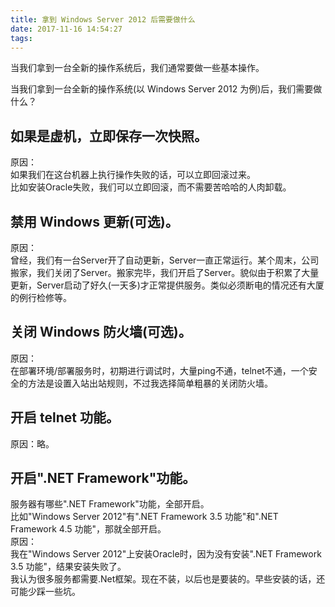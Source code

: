 ```yaml
---
title: 拿到 Windows Server 2012 后需要做什么
date: 2017-11-16 14:54:27
tags:
---
```

当我们拿到一台全新的操作系统后，我们通常要做一些基本操作。

<!-- more -->

当我们拿到一台全新的操作系统(以 Windows Server 2012 为例)后，我们需要做什么？  

## 如果是虚机，立即保存一次快照。  
原因：  
如果我们在这台机器上执行操作失败的话，可以立即回滚过来。  
比如安装Oracle失败，我们可以立即回滚，而不需要苦哈哈的人肉卸载。  

## 禁用 Windows 更新(可选)。  
原因：  
曾经，我们有一台Server开了自动更新，Server一直正常运行。某个周末，公司搬家，我们关闭了Server。搬家完毕，我们开启了Server。貌似由于积累了大量更新，Server启动了好久(一天多)才正常提供服务。类似必须断电的情况还有大厦的例行检修等。  

## 关闭 Windows 防火墙(可选)。  
原因：  
在部署环境/部署服务时，初期进行调试时，大量ping不通，telnet不通，一个安全的方法是设置入站出站规则，不过我选择简单粗暴的关闭防火墙。  

## 开启 telnet 功能。  
原因：略。  

## 开启".NET Framework"功能。  
服务器有哪些".NET Framework"功能，全部开启。  
比如"Windows Server 2012"有".NET Framework 3.5 功能"和".NET Framework 4.5 功能"，那就全部开启。  
原因：  
我在"Windows Server 2012"上安装Oracle时，因为没有安装".NET Framework 3.5 功能"，结果安装失败了。  
我认为很多服务都需要.Net框架。现在不装，以后也是要装的。早些安装的话，还可能少踩一些坑。  
